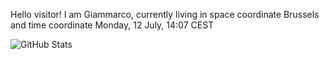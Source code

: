 Hello visitor! I am Giammarco, currently living in space coordinate Brussels and time coordinate Monday, 12 July, 14:07 CEST

![GitHub Stats](https://github-readme-stats.vercel.app/api?username=grcasanova)
